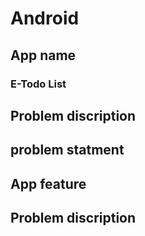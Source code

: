 # Android
## App name
### E-Todo List
## Problem discription
  ### 
## problem statment
  ###

## App feature
  ###

## Problem discription
  ###

